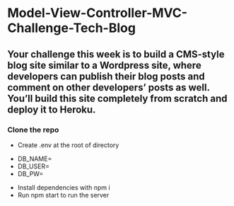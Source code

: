 # Model-View-Controller-MVC-Challenge-Tech-Blog
## Your challenge this week is to build a CMS-style blog site similar to a Wordpress site, where developers can publish their blog posts and comment on other developers’ posts as well. You’ll build this site completely from scratch and deploy it to Heroku.
### Clone the repo
+ Create .env at the root of directory
* DB_NAME=
* DB_USER=
* DB_PW=
+ Install dependencies with npm i
+ Run npm start to run the server

